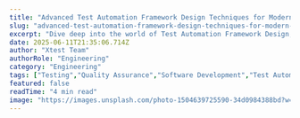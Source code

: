 ```yaml
---
title: "Advanced Test Automation Framework Design Techniques for Modern Development"
slug: "advanced-test-automation-framework-design-techniques-for-modern-development"
excerpt: "Dive deep into the world of Test Automation Framework Design, a pivotal tool for any successful software development process. In this comprehensive guide, well explore its capabilities and benefits to enhance efficiency and accuracy. Dont miss out on the opportunity to streamline your testing process, reduce errors, and drive your project towards success!"
date: 2025-06-11T21:35:06.714Z
author: "Xtest Team"
authorRole: "Engineering"
category: "Engineering"
tags: ["Testing","Quality Assurance","Software Development","Test Automation","CI/CD"]
featured: false
readTime: "4 min read"
image: "https://images.unsplash.com/photo-1504639725590-34d0984388bd?w=1200&h=600&fit=crop"
---
```



